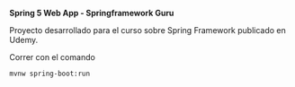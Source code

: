**Spring 5 Web App - Springframework Guru**

Proyecto desarrollado para el curso sobre Spring Framework publicado en Udemy.

Correr con el comando

`mvnw spring-boot:run`